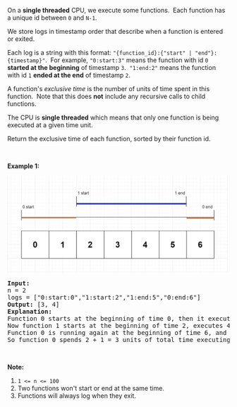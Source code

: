 <p>On a <strong>single threaded</strong> CPU, we execute some functions.&nbsp; Each function has a unique id between <code>0</code> and <code>N-1</code>.</p>

<p>We store logs in timestamp order that describe when a function is entered or exited.</p>

<p>Each log is a string with this format: <code>&quot;{function_id}:{&quot;start&quot; | &quot;end&quot;}:{timestamp}&quot;</code>.&nbsp; For example, <code>&quot;0:start:3&quot;</code>&nbsp;means the function with id <code>0</code> <strong>started at the beginning</strong> of timestamp <code>3</code>.&nbsp; <code>&quot;1:end:2&quot;</code> means the function with id <code>1</code> <strong>ended at the end</strong> of timestamp <code>2</code>.</p>

<p>A function&#39;s <em>exclusive time</em>&nbsp;is the number of units of time spent in this function.&nbsp; Note that this does <strong>not</strong> include any recursive&nbsp;calls to child functions.</p>

<p>The CPU is <strong>single threaded</strong> which means that only one function is being executed at a given time unit.</p>

<p>Return the exclusive time of each function, sorted by their function id.</p>

<p>&nbsp;</p>

<p><b>Example 1:</b></p>

<p><b><img alt="" src="./img/exclusive-time-of-functions_1.png" style="width: 500px; height: 218px;" /></b></p>

<pre>
<b>Input:</b>
n = 2
logs = [&quot;0:start:0&quot;,&quot;1:start:2&quot;,&quot;1:end:5&quot;,&quot;0:end:6&quot;]
<b>Output: </b>[3, 4]
<b>Explanation:</b>
Function 0 starts at the beginning of time 0, then it executes 2 units of time and reaches the end of time 1.
Now function 1 starts at the beginning of time 2, executes 4 units of time and ends at time 5.
Function 0 is running again at the beginning of time 6, and also ends at the end of time 6, thus executing for 1 unit of time. 
So function 0 spends 2 + 1 = 3 units of total time executing, and function 1 spends 4 units of total time executing.
</pre>

<p>&nbsp;</p>

<p><b>Note:</b></p>

<ol>
	<li><code>1 &lt;= n &lt;= 100</code></li>
	<li>Two functions won&#39;t start or end at the same time.</li>
	<li>Functions will always log when they exit.</li>
</ol>

<p>&nbsp;</p>
